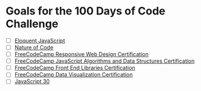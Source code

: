 # Goals for the 100 Days of Code Challenge

- [ ] [Eloquent JavaScript](https://eloquentjavascript.net/)
- [ ] [Nature of Code](https://natureofcode.com/)
- [ ] [FreeCodeCamp Responsive Web Design Certification](https://www.freecodecamp.org/iccir919)
- [ ] [FreeCodeCamp JavaScript Algorithms and Data Structures Certification](https://www.freecodecamp.org/iccir919)
- [ ] [FreeCodeCamp Front End Libraries Certification](https://www.freecodecamp.org/iccir919)
- [ ] [FreeCodeCamp Data Visualization Certification](https://www.freecodecamp.org/iccir919)
- [ ] [JavaScript 30](https://javascript30.com/)
